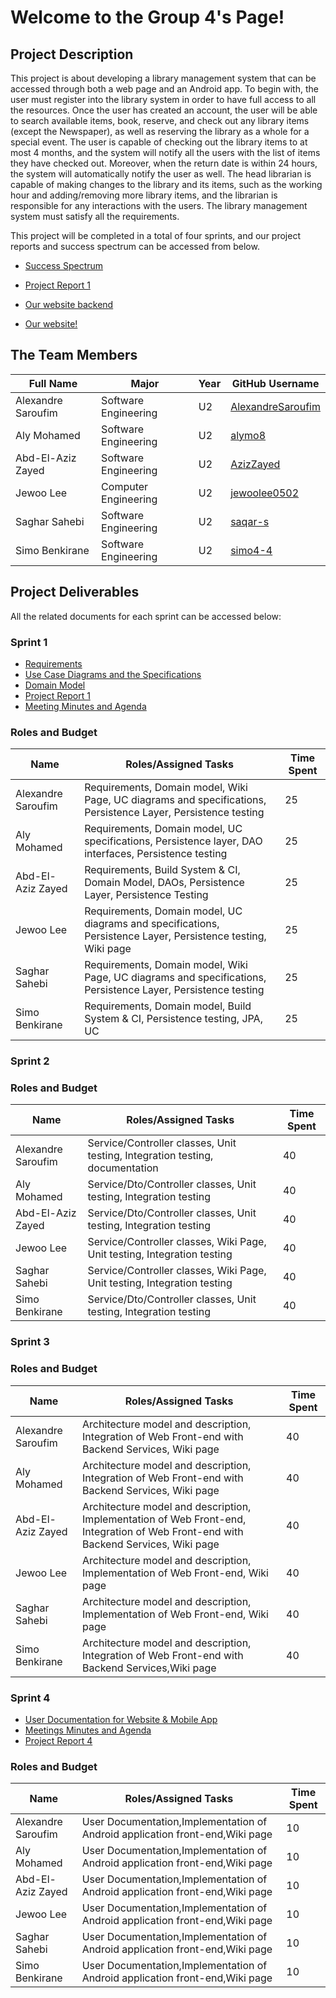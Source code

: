 # Welcome to the Group 4's Page!
## Project Description
This project is about developing a library management system that can be accessed through both a web page and an Android app. To begin with, the user must register into the library system in order to have full access to all the resources. Once the user has created an account, the user will be able to search available items, book, reserve, and check out any library items (except the Newspaper), as well as reserving the library as a whole for a special event. The user is capable of checking out the library items to at most 4 months, and the system will notify all the users with the list of items they have checked out. Moreover, when the return date is within 24 hours, the system will automatically notify the user as well. The head librarian is capable of making changes to the library and its items, such as the working hour and adding/removing more library items, and the librarian is responsible for any interactions with the users. The library management system must satisfy all the requirements.

This project will be completed in a total of four sprints, and our project reports and success spectrum can be accessed from below.

- [Success Spectrum](https://github.com/McGill-ECSE321-Fall2021/project-group-04/wiki/Success-Spectrum)

- [Project Report 1](https://github.com/McGill-ECSE321-Fall2021/project-group-04/wiki/Project-Report-1)

- [Our website backend](https://library-backend-a6a.herokuapp.com)
- [Our website!](https://library-frontend-a6a.herokuapp.com)


## The Team Members
|      Full Name     |         Major        | Year |  GitHub Username  |
| ------------------ | -------------------- | ---- | ----------------- |
| Alexandre Saroufim | Software Engineering |  U2  | [AlexandreSaroufim](https://github.com/alexandresaroufim) |
|    Aly Mohamed     | Software Engineering |  U2  | [alymo8](https://github.com/alymo8)        |
| Abd-El-Aziz Zayed  | Software Engineering |  U2  | [AzizZayed](https://github.com/AzizZayed) |
|     Jewoo Lee      | Computer Engineering |  U2  | [jewoolee0502](https://github.com/jewoolee0502)   |
|   Saghar Sahebi    | Software Engineering |  U2  | [saqar-s](https://github.com/saqar-s)     |
| Simo      Benkirane| Software Engineering |  U2  | [simo4-4 ](https://github.com/simo4-4)|

## Project Deliverables 
All the related documents for each sprint can be accessed below:

### Sprint 1
- [Requirements](https://github.com/McGill-ECSE321-Fall2021/project-group-04/wiki/Requirements)
- [Use Case Diagrams and the Specifications](https://github.com/McGill-ECSE321-Fall2021/project-group-04/wiki/Use-Case-Diagrams-and-Specifications)
- [Domain Model](https://github.com/McGill-ECSE321-Fall2021/project-group-04/wiki/Domain-Model)
- [Project Report 1](https://github.com/McGill-ECSE321-Fall2021/project-group-04/wiki/Project-Report-1)
- [Meeting Minutes and Agenda](https://github.com/McGill-ECSE321-Fall2021/project-group-04/wiki/Meeting-minutes-and-agenda)


### Roles and Budget
|        Name        |         Roles/Assigned Tasks       |    Time Spent   |
| ------------------ | ---------------------------------- | --------------- |
| Alexandre Saroufim | Requirements, Domain model, Wiki Page, UC diagrams and specifications, Persistence Layer, Persistence testing                                   |        25      |
|    Aly Mohamed     | Requirements,  Domain model, UC specifications, Persistence layer, DAO interfaces, Persistence testing  |        25    |
| Abd-El-Aziz Zayed  | Requirements, Build System & CI, Domain Model, DAOs, Persistence Layer, Persistence Testing|    25       |
|     Jewoo Lee      | Requirements, Domain model, UC diagrams and specifications, Persistence Layer, Persistence testing, Wiki page   |       25      |
|   Saghar Sahebi    | Requirements, Domain model, Wiki Page, UC diagrams and specifications, Persistence Layer, Persistence testing                                  |        25    |
| Simo      Benkirane| Requirements, Domain model, Build System & CI, Persistence testing, JPA, UC                              |    25     |

### Sprint 2


### Roles and Budget
|        Name        |         Roles/Assigned Tasks       |    Time Spent   |
| ------------------ | ---------------------------------- | --------------- |
| Alexandre Saroufim | Service/Controller classes, Unit testing, Integration testing, documentation                                   |        40      |
|    Aly Mohamed     | Service/Dto/Controller classes, Unit testing, Integration testing  |        40    |
| Abd-El-Aziz Zayed  | Service/Dto/Controller classes,  Unit testing, Integration testing |    40       |
|     Jewoo Lee      | Service/Controller classes, Wiki Page, Unit testing, Integration testing   |       40      |
|   Saghar Sahebi    | Service/Controller classes, Wiki Page, Unit testing, Integration testing         |        40    |
| Simo      Benkirane| Service/Dto/Controller classes,  Unit testing, Integration testing                  |    40     |

### Sprint 3


### Roles and Budget
|        Name        |         Roles/Assigned Tasks       |    Time Spent   |
| ------------------ | ---------------------------------- | --------------- |
| Alexandre Saroufim | Architecture model and description, Integration of Web Front-end with Backend Services, Wiki page |        40      |
|    Aly Mohamed     | Architecture model and description, Integration of Web Front-end with Backend Services, Wiki page  |        40    |
| Abd-El-Aziz Zayed  | Architecture model and description, Implementation of Web Front-end, Integration of Web Front-end with Backend Services, Wiki page |    40       |
|     Jewoo Lee      | Architecture model and description, Implementation of Web Front-end, Wiki page  |       40      |
|   Saghar Sahebi    | Architecture model and description, Implementation of Web Front-end, Wiki page        |        40    |
| Simo      Benkirane| Architecture model and description, Integration of Web Front-end with Backend Services,Wiki page   |    40     |

### Sprint 4

- [User Documentation for Website & Mobile App](https://github.com/McGill-ECSE321-Fall2021/project-group-04/wiki/User-Documentation)
- [Meetings Minutes and Agenda](https://github.com/McGill-ECSE321-Fall2021/project-group-04/wiki/Meeting-Minutes-and-Agenda#meeting-minutes-for-fourth-deliverable)
- [Project Report 4](https://github.com/McGill-ECSE321-Fall2021/project-group-04/wiki/Project-report-4)

### Roles and Budget
|        Name        |         Roles/Assigned Tasks       |    Time Spent   |
| ------------------ | ---------------------------------- | --------------- |
| Alexandre Saroufim | User Documentation,Implementation of Android application front-end,Wiki page      |        10      |
|    Aly Mohamed     | User Documentation,Implementation of Android application front-end,Wiki page |        10    |
| Abd-El-Aziz Zayed  | User Documentation,Implementation of Android application front-end,Wiki page  |    10       |
|     Jewoo Lee      | User Documentation,Implementation of Android application front-end,Wiki page  |       10      |
|   Saghar Sahebi    | User Documentation,Implementation of Android application front-end,Wiki page       |        10    |
| Simo      Benkirane| User Documentation,Implementation of Android application front-end,Wiki page     |    10     |


